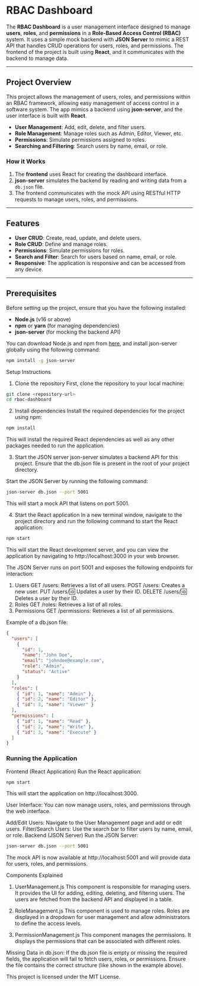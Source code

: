 # **RBAC Dashboard**

The **RBAC Dashboard** is a user management interface designed to manage **users**, **roles**, and **permissions** in a **Role-Based Access Control (RBAC)** system. It uses a simple mock backend with **JSON Server** to mimic a REST API that handles CRUD operations for users, roles, and permissions. The frontend of the project is built using **React**, and it communicates with the backend to manage data.

---

## **Project Overview**

This project allows the management of users, roles, and permissions within an RBAC framework, allowing easy management of access control in a software system. The app mimics a backend using **json-server**, and the user interface is built with **React**. 

- **User Management**: Add, edit, delete, and filter users.
- **Role Management**: Manage roles such as Admin, Editor, Viewer, etc.
- **Permissions**: Simulate permissions assigned to roles.
- **Searching and Filtering**: Search users by name, email, or role.
  
### **How it Works**
1. The **frontend** uses React for creating the dashboard interface.
2. **json-server** simulates the backend by reading and writing data from a `db.json` file.
3. The frontend communicates with the mock API using RESTful HTTP requests to manage users, roles, and permissions.

---

## **Features**
- **User CRUD**: Create, read, update, and delete users.
- **Role CRUD**: Define and manage roles.
- **Permissions**: Simulate permissions for roles.
- **Search and Filter**: Search for users based on name, email, or role.
- **Responsive**: The application is responsive and can be accessed from any device.

---

## **Prerequisites**

Before setting up the project, ensure that you have the following installed:

- **Node.js** (v16 or above)
- **npm** or **yarn** (for managing dependencies)
- **json-server** (for mocking the backend API)

You can download Node.js and npm from [here](https://nodejs.org/), and install json-server globally using the following command:

```bash
npm install -g json-server
```

Setup Instructions
1. Clone the repository
First, clone the repository to your local machine:

```bash
git clone <repository-url>
cd rbac-dashboard
```
2. Install dependencies
Install the required dependencies for the project using npm:

```bash
npm install
```
This will install the required React dependencies as well as any other packages needed to run the application.

3. Start the JSON server
json-server simulates a backend API for this project. Ensure that the db.json file is present in the root of your project directory.

Start the JSON Server by running the following command:

```bash
json-server db.json --port 5001
```
This will start a mock API that listens on port 5001.

4. Start the React application
In a new terminal window, navigate to the project directory and run the following command to start the React application:

```bash
npm start
```
This will start the React development server, and you can view the application by navigating to http://localhost:3000 in your web browser.


The JSON Server runs on port 5001 and exposes the following endpoints for interaction:
1. Users
GET /users: Retrieves a list of all users.
POST /users: Creates a new user.
PUT /users/:id: Updates a user by their ID.
DELETE /users/:id: Deletes a user by their ID.
2. Roles
GET /roles: Retrieves a list of all roles.
3. Permissions
GET /permissions: Retrieves a list of all permissions.


Example of a db.json file:

```json
{
  "users": [
    {
      "id": 1,
      "name": "John Doe",
      "email": "johndoe@example.com",
      "role": "Admin",
      "status": "Active"
    }
  ],
  "roles": [
    { "id": 1, "name": "Admin" },
    { "id": 2, "name": "Editor" },
    { "id": 3, "name": "Viewer" }
  ],
  "permissions": [
    { "id": 1, "name": "Read" },
    { "id": 2, "name": "Write" },
    { "id": 3, "name": "Execute" }
  ]
}
```

### Running the Application

Frontend (React Application)
Run the React application:

```bash
npm start
```
This will start the application on http://localhost:3000.

User Interface: You can now manage users, roles, and permissions through the web interface.

Add/Edit Users: Navigate to the User Management page and add or edit users.
Filter/Search Users: Use the search bar to filter users by name, email, or role.
Backend (JSON Server)
Run the JSON Server:

```bash
json-server db.json --port 5001
```
The mock API is now available at http://localhost:5001 and will provide data for users, roles, and permissions.

Components Explained
1. UserManagement.js
This component is responsible for managing users. It provides the UI for adding, editing, deleting, and filtering users. The users are fetched from the backend API and displayed in a table.

2. RoleManagement.js
This component is used to manage roles. Roles are displayed in a dropdown for user management and allow administrators to define the access levels.

3. PermissionManagement.js
This component manages the permissions. It displays the permissions that can be associated with different roles.


Missing Data in db.json: If the db.json file is empty or missing the required fields, the application will fail to fetch users, roles, or permissions. Ensure the file contains the correct structure (like shown in the example above).


This project is licensed under the MIT License.
